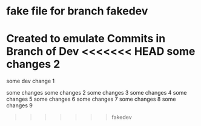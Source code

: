 # fake file for branch fakedev

Created to emulate Commits in Branch of Dev
<<<<<<< HEAD
some changes
2
=======

some dev change 1

some changes
some changes 2
some changes 3
some changes 4
some changes 5
some changes 6
some changes 7
some changes 8
some changes 9
>>>>>>> fakedev

